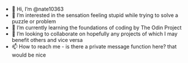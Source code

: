- 👋 Hi, I’m @nate10363
- 👀 I’m interested in the sensation feeling stupid while trying to solve a puzzle or problem
- 🌱 I’m currently learning the foundations of coding by The Odin Project
- 💞️ I’m looking to collaborate on hopefully any projects of which I may benefit others and vice versa
- 📫 How to reach me - is there a private message function here?  that would be nice

<!---
nate10363/nate10363 is a ✨ special ✨ repository because its `README.md` (this file) appears on your GitHub profile.
You can click the Preview link to take a look at your changes.
--->
